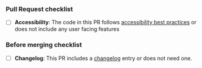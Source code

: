 

### Pull Request checklist
<!-- Before submitting the PR, please address each item -->
- [ ] **Accessibility**: The code in this PR follows [accessibility best practices](https://github.com/mozilla-mobile/shared-docs/blob/master/android/accessibility_guide.md) or does not include any user facing features

### Before merging checklist
<!-- Before merging this PR, please address each item -->
- [ ] **Changelog**: This PR includes a [changelog](https://github.com/mozilla-mobile/reference-browser/wiki/Changelog) entry or does not need one.
